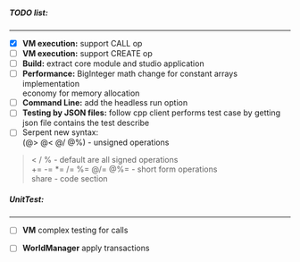 

##### TODO list:
----------------

- [x] **VM execution:** support CALL op   
- [ ] **VM execution:** support CREATE op
- [ ] **Build:** extract core module and studio application
- [ ] **Performance:** BigInteger math change for constant arrays implementation   
economy for memory allocation
- [ ] **Command Line:** add the headless run option   
- [ ] **Testing by JSON files:** follow cpp client performs test case by getting json file contains the test describe
- [ ] Serpent new syntax:   
(@> @< @/ @%) - unsigned operations   
 > < / % - default are all signed operations   
+= -= *= /= %= @/= @%= - short form operations      
share - code section
    


##### UnitTest:   
----------------

- [ ] **VM** complex testing for calls
- [ ] **WorldManager** apply transactions

